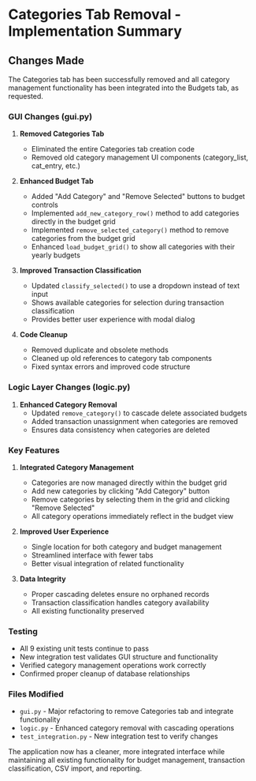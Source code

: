 # Categories Tab Removal - Implementation Summary

## Changes Made

The Categories tab has been successfully removed and all category management functionality has been integrated into the Budgets tab, as requested.

### GUI Changes (gui.py)

1. **Removed Categories Tab**
   - Eliminated the entire Categories tab creation code
   - Removed old category management UI components (category_list, cat_entry, etc.)

2. **Enhanced Budget Tab**
   - Added "Add Category" and "Remove Selected" buttons to budget controls
   - Implemented `add_new_category_row()` method to add categories directly in the budget grid
   - Implemented `remove_selected_category()` method to remove categories from the budget grid
   - Enhanced `load_budget_grid()` to show all categories with their yearly budgets

3. **Improved Transaction Classification**
   - Updated `classify_selected()` to use a dropdown instead of text input
   - Shows available categories for selection during transaction classification
   - Provides better user experience with modal dialog

4. **Code Cleanup**
   - Removed duplicate and obsolete methods
   - Cleaned up old references to category tab components
   - Fixed syntax errors and improved code structure

### Logic Layer Changes (logic.py)

1. **Enhanced Category Removal**
   - Updated `remove_category()` to cascade delete associated budgets
   - Added transaction unassignment when categories are removed
   - Ensures data consistency when categories are deleted

### Key Features

1. **Integrated Category Management**
   - Categories are now managed directly within the budget grid
   - Add new categories by clicking "Add Category" button
   - Remove categories by selecting them in the grid and clicking "Remove Selected"
   - All category operations immediately reflect in the budget view

2. **Improved User Experience**
   - Single location for both category and budget management
   - Streamlined interface with fewer tabs
   - Better visual integration of related functionality

3. **Data Integrity**
   - Proper cascading deletes ensure no orphaned records
   - Transaction classification handles category availability
   - All existing functionality preserved

### Testing

- All 9 existing unit tests continue to pass
- New integration test validates GUI structure and functionality
- Verified category management operations work correctly
- Confirmed proper cleanup of database relationships

### Files Modified

- `gui.py` - Major refactoring to remove Categories tab and integrate functionality
- `logic.py` - Enhanced category removal with cascading operations  
- `test_integration.py` - New integration test to verify changes

The application now has a cleaner, more integrated interface while maintaining all existing functionality for budget management, transaction classification, CSV import, and reporting.
